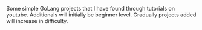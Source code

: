 Some simple GoLang projects that I have found through tutorials on youtube.
Additionals will initially be beginner level.
Gradually projects added will increase in difficulty.
